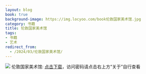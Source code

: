 ```yaml
---
layout: blog
book: true
background-image: https://img.locyoo.com/book伦敦国家美术馆.jpg
category: 书籍
title: 伦敦国家美术馆
tags:
- 书籍
- 艺术
redirect_from:
  - /2024/03/伦敦国家美术馆/
---
```

![](https://img.locyoo.com/book伦敦国家美术馆.jpg)
伦敦国家美术馆: <a name = "ref1" href="https://url18.ctfile.com/f/50983618-1334550508-d6d90d?p=3619">点击下载</a>，访问密码请点击右上方“关于”自行查看